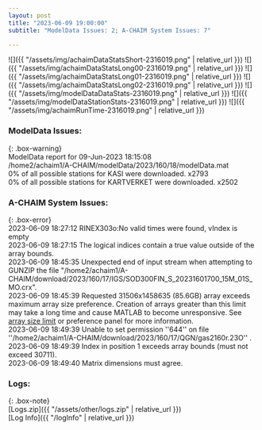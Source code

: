 ```yaml
---
layout: post
title: "2023-06-09 19:00:00"
subtitle: "ModelData Issues: 2; A-CHAIM System Issues: 7"

---
```


![]({{ "/assets/img/achaimDataStatsShort-2316019.png" | relative_url }})
![]({{ "/assets/img/achaimDataStatsLong00-2316019.png" | relative_url }})
![]({{ "/assets/img/achaimDataStatsLong01-2316019.png" | relative_url }})
![]({{ "/assets/img/achaimDataStatsLong02-2316019.png" | relative_url }})
![]({{ "/assets/img/modelDataDataStats-2316019.png" | relative_url }})
![]({{ "/assets/img/modelDataStationStats-2316019.png" | relative_url }})
![]({{ "/assets/img/achaimRunTime-2316019.png" | relative_url }})


### ModelData Issues:  
  
{: .box-warning}  
 ModelData report for 09-Jun-2023 18:15:08   
 /home2/achaim1/A-CHAIM/modelData/2023/160/18/modelData.mat   
 0% of all possible stations for KASI were downloaded. x2793   
 0% of all possible stations for KARTVERKET were downloaded. x2502   
  
### A-CHAIM System Issues:  
  
{: .box-error}  
2023-06-09 18:27:12 RINEX303o:No valid times were found, vIndex is empty  
2023-06-09 18:27:15 The logical indices contain a true value outside of the array bounds.  
2023-06-09 18:45:35 Unexpected end of input stream when attempting to GUNZIP the file "/home2/achaim1/A-CHAIM/download/2023/160/17/IGS/SOD300FIN_S_20231601700_15M_01S_MO.crx".  
2023-06-09 18:45:39 Requested 31506x1458635 (85.6GB) array exceeds maximum array size preference. Creation of arrays greater than this limit may take a long time and cause MATLAB to become unresponsive. See <a href="matlab: helpview([docroot '/matlab/helptargets.map'], 'matlab_env_workspace_prefs')">array size limit</a> or preference panel for more information.  
2023-06-09 18:49:39 Unable to set permission ''644'' on file ''/home2/achaim1/A-CHAIM/download/2023/160/17/QGN/gas2160r.23O'' .  
2023-06-09 18:49:39 Index in position 1 exceeds array bounds (must not exceed 30711).  
2023-06-09 18:49:40 Matrix dimensions must agree.  

### Logs:  
  
{: .box-note}  
[Logs.zip]({{ "/assets/other/logs.zip" | relative_url }})  
[Log Info]({{ "/logInfo" | relative_url }})  
